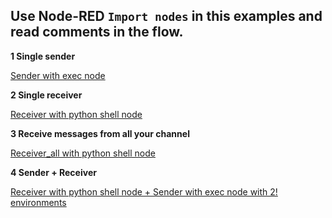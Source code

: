 ## Use Node-RED `Import nodes` in this examples and read comments in the flow.

**1 Single sender**

[Sender with exec node](./sender_flow.json)

**2 Single receiver**

[Receiver with python shell node](./receiver_flow.json)

**3 Receive messages from all your channel**

[Receiver_all with python shell node](./receiver_all_flow.json)


**4 Sender + Receiver**

[Receiver with python shell node + Sender with exec node with 2! environments](./receiver_and_sender_together.json)
